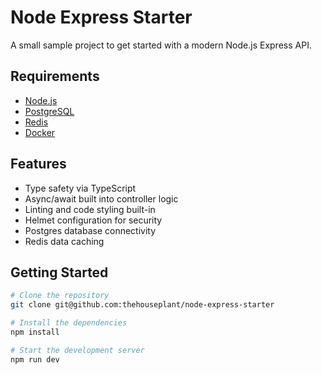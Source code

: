 # Node Express Starter

A small sample project to get started with a modern Node.js Express API.

## Requirements

- [Node.js](https://nodejs.org/en)
- [PostgreSQL](https://www.postgresql.org/)
- [Redis](https://redis.io/)
- [Docker](https://www.docker.com/)

## Features

- Type safety via TypeScript
- Async/await built into controller logic
- Linting and code styling built-in
- Helmet configuration for security
- Postgres database connectivity
- Redis data caching

## Getting Started

```zsh
# Clone the repository
git clone git@github.com:thehouseplant/node-express-starter

# Install the dependencies
npm install

# Start the development server
npm run dev
```
